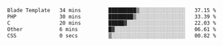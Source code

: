 
<!--START_SECTION:waka-->

```txt
Blade Template   34 mins         █████████▒░░░░░░░░░░░░░░░   37.15 %
PHP              30 mins         ████████▒░░░░░░░░░░░░░░░░   33.39 %
C                20 mins         █████▓░░░░░░░░░░░░░░░░░░░   22.03 %
Other            6 mins          █▓░░░░░░░░░░░░░░░░░░░░░░░   06.61 %
CSS              0 secs          ▒░░░░░░░░░░░░░░░░░░░░░░░░   00.82 %
```

<!--END_SECTION:waka-->

